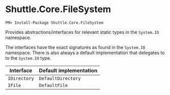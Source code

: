 # Shuttle.Core.FileSystem

```
PM> Install-Package Shuttle.Core.FileSystem
```

Provides abstractions/interfaces for relevant static types in the `System.IO` namespace.

The interfaces have the exact signatures as found in the `System.IO` namespace.  There is also always a default implementation that delegates to to the `System.IO` type.

|Interface|Default implementation|
|---|---|
|`IDirectory`|`DefaultDirectory`|
|`IFile`|`DefaultFile`|
